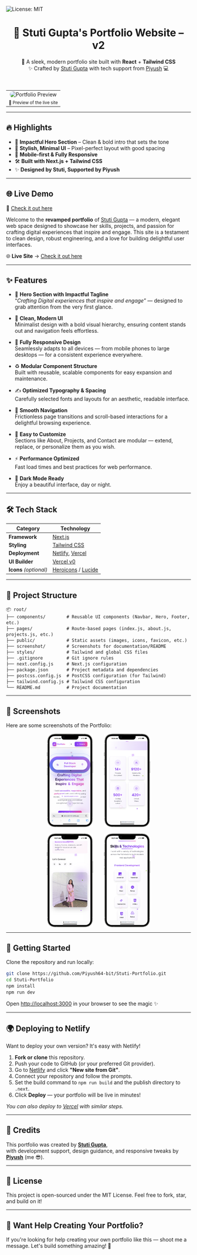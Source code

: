 ![License: MIT](https://img.shields.io/badge/License-MIT-yellow.svg)


<h1 align="center">💫 Stuti Gupta's Portfolio Website – v2</h1>

<p align="center">
  🚀 A sleek, modern portfolio site built with <strong>React</strong> + <strong>Tailwind CSS</strong><br/>
  ✨ Crafted by <a href="https://github.com/stuticoder123">Stuti Gupta</a> with tech support from <a href="https://github.com/Piyush64-bit">Piyush</a> 💻
</p>

<br/>

<div align="center">
  <table>
    <tr>
      <td align="center" style="vertical-align: middle;">
        <img src="https://raw.githubusercontent.com/Piyush64-bit/Stuti-Portfolio/main/public/screenreacording.gif" 
             alt="Portfolio Preview" 
             width="150" 
             style="border-radius: 12px;" />
        <br/>
        <sub>🎥 Preview of the live site</sub>
      </td>
    </tr>
  </table>
</div>

---

## 🔥 Highlights

- 🎯 **Impactful Hero Section** – Clean & bold intro that sets the tone
- 🎨 **Stylish, Minimal UI** – Pixel-perfect layout with good spacing
- 📱 **Mobile-first & Fully Responsive**
- 🛠 **Built with Next.js + Tailwind CSS**
- ✨ **Designed by Stuti, Supported by Piyush**

---

## 🌐 Live Demo  
🔗 [Check it out here](https://v0-portfolio-website-makeover-seven.vercel.app/)




Welcome to the **revamped portfolio** of [Stuti Gupta](https://github.com/stuticoder123) — a modern, elegant web space designed to showcase her skills, projects, and passion for crafting digital experiences that inspire and engage. This site is a testament to clean design, robust engineering, and a love for building delightful user interfaces.

🌐 **Live Site** → [Check it out here](https://stuticoder123.netlify.app/)

---

## ✨ Features

- 🎯 **Hero Section with Impactful Tagline**  
  “*Crafting Digital experiences that inspire and engage*” — designed to grab attention from the very first glance.

- 🎨 **Clean, Modern UI**  
  Minimalist design with a bold visual hierarchy, ensuring content stands out and navigation feels effortless.

- 📱 **Fully Responsive Design**  
  Seamlessly adapts to all devices — from mobile phones to large desktops — for a consistent experience everywhere.

- ♻️ **Modular Component Structure**  
  Built with reusable, scalable components for easy expansion and maintenance.

- ✍️ **Optimized Typography & Spacing**  
  Carefully selected fonts and layouts for an aesthetic, readable interface.

- 🔗 **Smooth Navigation**  
  Frictionless page transitions and scroll-based interactions for a delightful browsing experience.

- 🧩 **Easy to Customize**  
  Sections like About, Projects, and Contact are modular — extend, replace, or personalize them as you wish.

- ⚡ **Performance Optimized**  
  Fast load times and best practices for web performance.

- 🌙 **Dark Mode Ready**  
  Enjoy a beautiful interface, day or night.

---

## 🛠 Tech Stack

| Category              | Technology                                |
|-----------------------|--------------------------------------------|
| **Framework**         | [Next.js](https://nextjs.org/)            |
| **Styling**           | [Tailwind CSS](https://tailwindcss.com/)  |
| **Deployment**        | [Netlify](https://www.netlify.com/), [Vercel](https://vercel.com/) |
| **UI Builder**        | [Vercel v0](https://v0.dev/)              |
| **Icons** *(optional)*| [Heroicons](https://heroicons.com/) / [Lucide](https://lucide.dev/) |

---

## 📁 Project Structure

```
📦 root/
├── components/        # Reusable UI components (Navbar, Hero, Footer, etc.)
├── pages/             # Route-based pages (index.js, about.js, projects.js, etc.)
├── public/            # Static assets (images, icons, favicon, etc.)
├── screenshot/        # Screenshots for documentation/README
├── styles/            # Tailwind and global CSS files
├── .gitignore         # Git ignore rules
├── next.config.js     # Next.js configuration
├── package.json       # Project metadata and dependencies
├── postcss.config.js  # PostCSS configuration (for Tailwind)
├── tailwind.config.js # Tailwind CSS configuration
└── README.md          # Project documentation
```

---

## 📸 Screenshots

Here are some screenshots of the Portfolio:

<div align="center" style="display: flex; justify-content: center; gap: 30px; flex-wrap: wrap;">
  <img src="screenshot/ss1.png" alt="Homepage" width="25%" />
  <img src="screenshot/ss2.png" alt="Gallery" width="25%" />
</div>

<br/>

<div align="center" style="display: flex; justify-content: center; gap: 30px; flex-wrap: wrap;">
  <img src="screenshot/ss3.png" alt="Product Details" width="25%" />
  <img src="screenshot/ss4.png" alt="Cart Page" width="25%" />
</div>

---

## 🚀 Getting Started

Clone the repository and run locally:

```bash
git clone https://github.com/Piyush64-bit/Stuti-Portfolio.git
cd Stuti-Portfolio
npm install
npm run dev
```
Open [http://localhost:3000](http://localhost:3000) in your browser to see the magic ✨

---

## 🌍 Deploying to Netlify

Want to deploy your own version? It's easy with Netlify!

1. **Fork or clone** this repository.
2. Push your code to GitHub (or your preferred Git provider).
3. Go to [Netlify](https://www.netlify.com/) and click **"New site from Git"**.
4. Connect your repository and follow the prompts.
5. Set the build command to `npm run build` and the publish directory to `.next`.
6. Click **Deploy** — your portfolio will be live in minutes!

*You can also deploy to [Vercel](https://vercel.com/) with similar steps.*

---

## 🙌 Credits

This portfolio was created by [**Stuti Gupta**](https://github.com/stuticoder123),  
with development support, design guidance, and responsive tweaks by [**Piyush**](https://github.com/Piyush64-bit) (me 😎).

---

## 📄 License

This project is open-sourced under the MIT License. Feel free to fork, star, and build on it!

---

## 🧠 Want Help Creating Your Portfolio?

If you're looking for help creating your own portfolio like this — shoot me a message. Let's build something amazing! 💬
